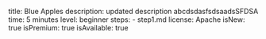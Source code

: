 title: Blue Apples
description: updated description abcdsdasfsdsaadsSFDSA
time: 5 minutes
level: beginner
steps:
    - step1.md
license: Apache
isNew: true
isPremium: true
isAvailable: true
